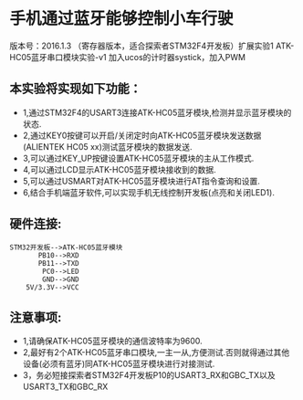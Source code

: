 # 手机通过蓝牙能够控制小车行驶
版本号：2016.1.3
（寄存器版本，适合探索者STM32F4开发板）扩展实验1 
ATK-HC05蓝牙串口模块实验-v1
加入ucos的计时器systick，加入PWM


## 本实验将实现如下功能：
- 1,通过STM32F4的USART3连接ATK-HC05蓝牙模块,检测并显示蓝牙模块的状态.
- 2,通过KEY0按键可以开启/关闭定时向ATK-HC05蓝牙模块发送数据(ALIENTEK HC05 xx)测试蓝牙模块的数据发送.
- 3,可以通过KEY_UP按键设置ATK-HC05蓝牙模块的主从工作模式.
- 4,可以通过LCD显示ATK-HC05蓝牙模块接收到的数据.
- 5,可以通过USMART对ATK-HC05蓝牙模块进行AT指令查询和设置.
- 6,结合手机端蓝牙软件,可以实现手机无线控制开发板(点亮和关闭LED1).

## 硬件连接:

    STM32开发板-->ATK-HC05蓝牙模块
           PB10-->RXD
           PB11-->TXD
            PC0-->LED
            GND-->GND
        5V/3.3V-->VCC

## 注意事项:
- 1,请确保ATK-HC05蓝牙模块的通信波特率为9600.
- 2,最好有2个ATK-HC05蓝牙串口模块,一主一从,方便测试.否则就得通过其他设备(必须有蓝牙)同ATK-HC05蓝牙模块进行对接测试.
- 3，务必短接探索者STM32F4开发板P10的USART3_RX和GBC_TX以及USART3_TX和GBC_RX

